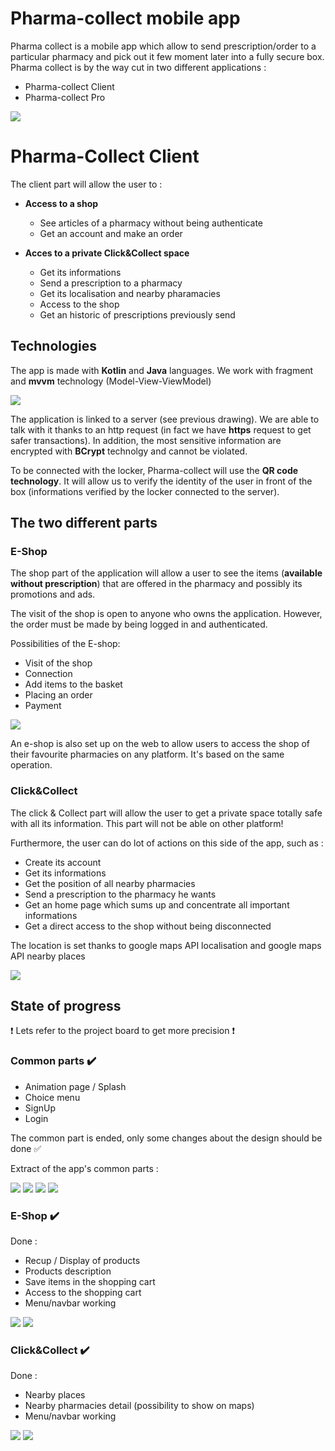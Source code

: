 # Pharma-collect mobile app

Pharma collect is a mobile app which allow to send prescription/order to a particular pharmacy and pick out it few moment later into a fully secure box. Pharma collect is by the way cut in two different applications :
- Pharma-collect Client
- Pharma-collect Pro

![](./app/src/main/res/drawable/archi_doc.png) 

# Pharma-Collect Client

The client part will allow the user to :
- **Access to a shop**
	- See articles of a pharmacy without being authenticate
	- Get an account and make an order

- **Acces to a private Click&Collect space**
	- Get its informations
	- Send a prescription to a pharmacy
	- Get its localisation and nearby pharamacies
	- Access to the shop
	- Get an historic of prescriptions previously send

## Technologies

The app is made with **Kotlin** and **Java** languages.
We work with fragment and **mvvm** technology (Model-View-ViewModel)

![](./app/src/main/res/drawable/mvvm_doc.png)


The application is linked to a server (see previous drawing). We are able to talk with it thanks to an http request (in fact we have **https** request to get safer transactions). In addition, the most sensitive information are encrypted with **BCrypt** technolgy and cannot be violated.

To be connected with the locker, Pharma-collect will use the **QR code technology**. It will allow us to verify the identity of the user in front of the box (informations verified by the locker connected to the server).



## The two different parts

### E-Shop

The shop part of the application will allow a user to see the items (**available without prescription**) that are offered in the pharmacy and possibly its promotions and ads.

The visit of the shop is open to anyone who owns the application. However, the order must be made by being logged in and authenticated.

Possibilities of the E-shop:
- Visit of the shop
- Connection
- Add items to the basket
- Placing an order
- Payment

![](./app/src/main/res/drawable/mermaid_shop.png)

An e-shop is also set up on the web to allow users to access the shop of their favourite pharmacies on any platform. It's based on the same operation.

### Click&Collect

The click & Collect part will allow the user to get a private space totally safe with all its information. This part will not be able on other platform!

Furthermore, the user can do lot of actions on this side of the app, such as :
- Create its account
- Get its informations
- Get the position of all nearby pharmacies
- Send a prescription to the pharmacy he wants
- Get an home page which sums up and concentrate all important informations
- Get a direct access to the shop without being disconnected

The location is set thanks to google maps API localisation and google maps API nearby places

![](./app/src/main/res/drawable/mermaid_cac.png)

## State of progress

:exclamation: Lets refer to the project board to get more precision :exclamation:

### Common parts :heavy_check_mark:

- Animation page / Splash
- Choice menu
- SignUp
- Login

The common part is ended, only some changes about the design should be done :white_check_mark: 

Extract of the app's common parts :

![](./app/src/main/res/drawable/splash_doc.png)
![](./app/src/main/res/drawable/choice_doc.png)
![](./app/src/main/res/drawable/login_doc.png)
![](./app/src/main/res/drawable/signup_doc.png)

### E-Shop :heavy_check_mark:

Done :
- Recup / Display of products
- Products description
- Save items in the shopping cart
- Access to the shopping cart
- Menu/navbar working

![](./app/src/main/res/drawable/add_two.png)
![](./app/src/main/res/drawable/add_un.png)

### Click&Collect :heavy_check_mark:


Done :
- Nearby places
- Nearby pharmacies detail (possibility to show on maps)
- Menu/navbar working

![](./app/src/main/res/drawable/nearby_doc.png)
![](./app/src/main/res/drawable/details_doc.png)
